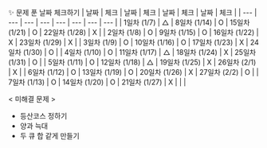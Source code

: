  ✨ 문제 푼 날짜 체크하기
| 날짜 | 체크 | 날짜 | 체크 | 날짜 | 체크 | 날짜 | 체크 |
| --- | --- | --- | --- | --- | --- | --- | --- |
| 1일차 (1/7) | △ | 8일차 (1/14) | O | 15일차 (1/21) | O | 22일차 (1/28) | X |
| 2일차 (1/8) | O | 9일차 (1/15) | O | 16일차 (1/22) | X | 23일차 (1/29) | X |
| 3일차 (1/9) | O | 10일차 (1/16) | O | 17일차 (1/23) | X | 24일차 (1/30) | O |
| 4일차 (1/10) | O | 11일차 (1/17) | △ | 18일차 (1/24) | X | 25일차 (1/31) | O |
| 5일차 (1/11) | O | 12일차 (1/18) | △ | 19일차 (1/25) | X | 26일차 (2/1) | X |
| 6일차 (1/12) | O | 13일차 (1/19) | O | 20일차 (1/26) | X | 27일차 (2/2) | O |
| 7일차 (1/13) | O | 14일차 (1/20) | O | 21일차 (1/27) | X |  |  |

< 미해결 문제 >

- 등산코스 정하기
- 양과 늑대
- 두 큐 합 같게 만들기
